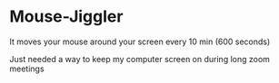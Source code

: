 # Mouse-Jiggler
It moves your mouse around your screen every 10 min (600 seconds)

Just needed a way to keep my computer screen on during long zoom meetings
